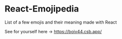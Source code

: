 # React-Emojipedia
List of a few emojis and their meaning made with React

See for yourself here -> https://boiv44.csb.app/
